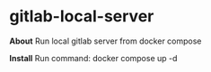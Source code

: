 # gitlab-local-server


**About**
Run local gitlab server from docker compose

**Install**
Run command: docker compose up -d

